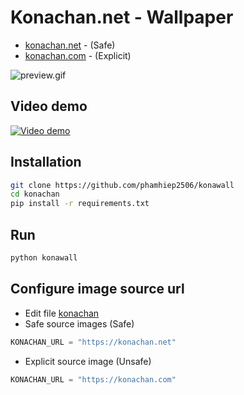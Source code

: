 # Konachan.net - Wallpaper
- [konachan.net](https://konachan.net) - (Safe)
- [konachan.com](https://konachan.com) - (Explicit)

![preview.gif](./preview.gif)

## Video demo
[![Video demo](https://img.youtube.com/vi/LofcX9y7lb0/0.jpg)](https://www.youtube.com/watch?v=LofcX9y7lb0)

## Installation
```bash
git clone https://github.com/phamhiep2506/konawall
cd konachan
pip install -r requirements.txt
```

## Run
```bash
python konawall
```

## Configure image source url
- Edit file [konachan](./konawall)
- Safe source images (Safe)
```python
KONACHAN_URL = "https://konachan.net"
```

- Explicit source image (Unsafe)
```python
KONACHAN_URL = "https://konachan.com"
```
